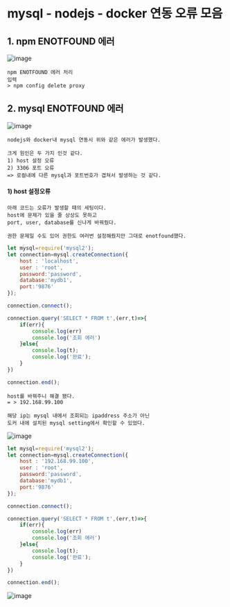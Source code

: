 # mysql - nodejs - docker 연동 오류 모음

## 1. npm ENOTFOUND 에러

![image](https://user-images.githubusercontent.com/49560745/90104467-4c5d7600-dd7f-11ea-8063-dce336f5189f.png)

```
npm ENOTFOUND 에러 처리
입력 
> npm config delete proxy
```

## 2. mysql ENOTFOUND 에러

![image](https://user-images.githubusercontent.com/49560745/90129473-b0923100-dda3-11ea-852d-23af9dfe7067.png)

```
nodejs와 docker내 mysql 연동시 위와 같은 에러가 발생했다.

크게 원인은 두 가지 인것 같다.
1) host 설정 오류
2) 3306 포트 오류
=> 로컬내에 다른 mysql과 포트번호가 겹쳐서 발생하는 것 같다.
```

#### 1) host 설정오류

```
아래 코드는 오류가 발생할 때의 세팅이다.
host에 문제가 있을 줄 상상도 못하고
port, user, database를 신나게 바꿔줬다.

권한 문제일 수도 있어 권한도 여러번 설정해줬지만 그대로 enotfound했다.
```

```javascript
let mysql=require('mysql2');
let connection=mysql.createConnection({
    host : 'localhost',
    user : 'root',
    password:'password',
    database:'mydb1',
    port:'9876'
});

connection.connect();

connection.query('SELECT * FROM t',(err,t)=>{
    if(err){
        console.log(err)
        console.log('조회 에러')
    }else{
        console.log(t);
        console.log('완료');
    }
})

connection.end();
```

```
host를 바꿔주니 해결 됐다.
= > 192.168.99.100

해당 ip는 mysql 내에서 조회되는 ipaddress 주소가 아닌
도커 내에 설치된 mysql setting에서 확인할 수 있었다.
```

![image](https://user-images.githubusercontent.com/49560745/90130052-bc322780-dda4-11ea-91f8-49ba76b5244f.png)

```javascript
let mysql=require('mysql2');
let connection=mysql.createConnection({
    host : '192.168.99.100',
    user : 'root',
    password:'password',
    database:'mydb1',
    port:'9876'
});

connection.connect();

connection.query('SELECT * FROM t',(err,t)=>{
    if(err){
        console.log(err)
        console.log('조회 에러')
    }else{
        console.log(t);
        console.log('완료');
    }
})

connection.end();
```

![image](https://user-images.githubusercontent.com/49560745/90129944-88570200-dda4-11ea-904a-80b52bb88d78.png)

